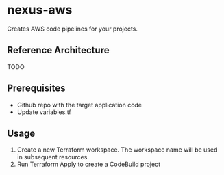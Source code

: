 # nexus-aws
Creates AWS code pipelines for your projects.

## Reference Architecture
TODO

## Prerequisites
- Github repo with the target application code
- Update variables.tf

## Usage
1. Create a new Terraform workspace. The workspace name will be used in subsequent resources.
2. Run Terraform Apply to create a CodeBuild project
